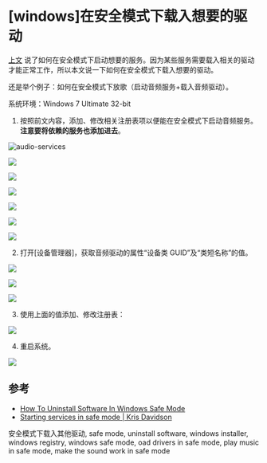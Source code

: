 # [windows]在安全模式下载入想要的驱动

[上文](https://github.com/mozillazg/my-blog-file/blob/master/2012/04/Starting-services-in-safe-mode.markdown "Starting-services-in-safe-mode") 说了如何在安全模式下启动想要的服务。因为某些服务需要载入相关的驱动才能正常工作，所以本文说一下如何在安全模式下载入想要的驱动。

还是举个例子：如何在安全模式下放歌（启动音频服务+载入音频驱动）。

系统环境：Windows 7 Ultimate 32-bit

1. 按照前文内容，添加、修改相关注册表项以便能在安全模式下启动音频服务。
   **注意要将依赖的服务也添加进去**。

 ![audio-services](https://github.com/mozillazg/my-blog-file/raw/master/2012/05/2012-04-14_20-05-24.png "")

 ![](https://github.com/mozillazg/my-blog-file/raw/master/2012/05/2012-05-29_22-29-30.png "")

 ![](https://github.com/mozillazg/my-blog-file/raw/master/2012/05/2012-04-14_20-05-48.png "")

 ![](https://github.com/mozillazg/my-blog-file/raw/master/2012/05/2012-05-29_22-26-59.png "")

 ![](https://github.com/mozillazg/my-blog-file/raw/master/2012/05/2012-05-29_22-26-11.png "")

 ![](https://github.com/mozillazg/my-blog-file/raw/master/2012/05/2012-05-29_22-27-39.png "")

 ![](https://github.com/mozillazg/my-blog-file/raw/master/2012/05/2012-05-29_22-28-49.png "")

2. 打开[设备管理器]，获取音频驱动的属性“设备类 GUID”及“类短名称”的值。

 ![](https://github.com/mozillazg/my-blog-file/raw/master/2012/05/2012-05-29_22-42-39.png "")

 ![](https://github.com/mozillazg/my-blog-file/raw/master/2012/05/2012-05-29_22-40-05.png "")

 ![](https://github.com/mozillazg/my-blog-file/raw/master/2012/05/2012-05-29_22-40-15.png "")

3. 使用上面的值添加、修改注册表：

 ![](https://github.com/mozillazg/my-blog-file/raw/master/2012/05/2012-05-29_22-43-34.png "")

4. 重启系统。

 ![](https://github.com/mozillazg/my-blog-file/raw/master/2012/05/2012-04-14_20-34-27.png "")


## 参考

 * [How To Uninstall Software In Windows Safe Mode](http://www.ghacks.net/2010/07/18/how-to-uninstall-software-in-windows-safe-mode/ "How To Uninstall Software In Windows Safe Mode")
 * [Starting services in safe mode | Kris Davidson](http://www.krisdavidson.org/2010/09/11/starting-services-in-safe-mode/ "Starting services in safe mode | Kris Davidson")


安全模式下载入其他驱动, safe mode, uninstall software, windows installer, windows registry, windows safe mode, oad drivers in safe mode, play music in safe mode, make the sound work in safe mode

